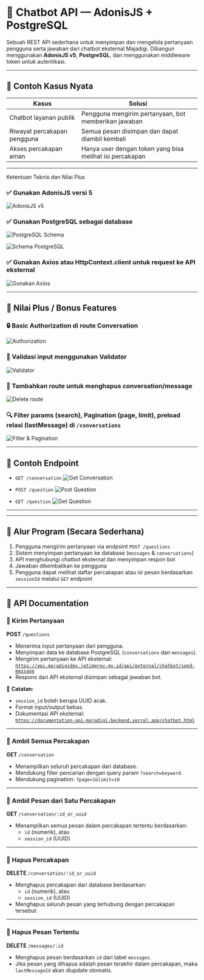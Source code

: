 # 🤖 Chatbot API — AdonisJS + PostgreSQL

Sebuah REST API sederhana untuk menyimpan dan mengelola pertanyaan pengguna serta jawaban dari chatbot eksternal Majadigi. Dibangun menggunakan **AdonisJS v5**, **PostgreSQL**, dan menggunakan middleware token untuk autentikasi.

---

## 💼 Contoh Kasus Nyata

| **Kasus** | **Solusi** |
|----------|------------|
| Chatbot layanan publik | Pengguna mengirim pertanyaan, bot memberikan jawaban |
| Riwayat percakapan pengguna | Semua pesan disimpan dan dapat diambil kembali |
| Akses percakapan aman | Hanya user dengan token yang bisa melihat isi percakapan |

---
Ketentuan Teknis dan Nilai Plus
 

### ✅ Gunakan AdonisJS versi 5
![AdonisJS v5](/images/AdonisJS%20versi%205.png)

### ✅ Gunakan PostgreSQL sebagai database
![PostgreSQL Schema](/images/postgressql.png)

![Schema PostgreSQL](/images/Schema%20postgresql.png)

### ✅ Gunakan Axios atau HttpContext.client untuk request ke API eksternal
![Gunakan Axios](/images/Gunakan%20Axios.png)

---

## 🌟 Nilai Plus / Bonus Features

### 🔒 Basic Authorization di route Conversation
![Authorization](/images/basic%20Authorization%20di%20route%20Conversation.png)

### 🧪 Validasi input menggunakan Validator
![Validator](/images/Tambahkan%20validasi%20input%20menggunakan%20Validator.png)

### 🧹 Tambahkan route untuk menghapus conversation/message
![Delete route](/images/ada%20route%20lain%20delete%20conversation%20dan%20message.png)

### 🔍 Filter params (search), Pagination (page, limit), preload relasi (lastMessage) di `/conversations`
![Filter & Pagination](/images/Filter%20params%20(search)%20,%20Pagination%20(page,%20limit),Preload%20relasi%20(lastMessage).png)

---

## 📩 Contoh Endpoint

- `GET /conversation`
  ![Get Conversation](/images/get%20conversation.png)

- `POST /question`
  ![Post Question](/images/post%20question.png)

- `GET /question`
  ![Get Question](/images/get%20question.png)

---





----

## 🔄 Alur Program (Secara Sederhana)

1. Pengguna mengirim pertanyaan via endpoint `POST /questions`
2. Sistem menyimpan pertanyaan ke database (`messages` & `conversations`)
3. API menghubungi chatbot eksternal dan menyimpan respon bot
4. Jawaban dikembalikan ke pengguna
5. Pengguna dapat melihat daftar percakapan atau isi pesan berdasarkan `sessionId` melalui `GET` endpoint

---
## 📡 API Documentation

### 🔹 Kirim Pertanyaan
**POST** `/questions`

- Menerima input pertanyaan dari pengguna.
- Menyimpan data ke database PostgreSQL (`conversations` dan `messages`).
- Mengirim pertanyaan ke API eksternal:
  [`https://api.majadigidev.jatimprov.go.id/api/external/chatbot/send-message`](https://api.majadigidev.jatimprov.go.id/api/external/chatbot/send-message)
- Respons dari API eksternal disimpan sebagai jawaban bot.

📌 **Catatan:**
- `session_id` boleh berupa UUID acak.
- Format input/output bebas.
- Dokumentasi API eksternal:  
  [`https://documentation-api-majadigi-beckend.vercel.app/chatbot.html`](https://documentation-api-majadigi-beckend.vercel.app/chatbot.html)

---

### 🔹 Ambil Semua Percakapan
**GET** `/conversation`

- Menampilkan seluruh percakapan dari database.
- Mendukung filter pencarian dengan query param `?search=keyword`.
- Mendukung pagination: `?page=1&limit=10`

---

### 🔹 Ambil Pesan dari Satu Percakapan
**GET** `/conversation/:id_or_uuid`

- Menampilkan semua pesan dalam percakapan tertentu berdasarkan:
  - `id` (numerik), atau
  - `session_id` (UUID)

---

### 🔹 Hapus Percakapan
**DELETE** `/conversation/:id_or_uuid`

- Menghapus percakapan dari database berdasarkan:
  - `id` (numerik), atau
  - `session_id` (UUID)
- Menghapus seluruh pesan yang terhubung dengan percakapan tersebut.

---

### 🔹 Hapus Pesan Tertentu
**DELETE** `/messages/:id`

- Menghapus pesan berdasarkan `id` dari tabel `messages`.
- Jika pesan yang dihapus adalah pesan terakhir dalam percakapan, maka `lastMessageId` akan diupdate otomatis.
